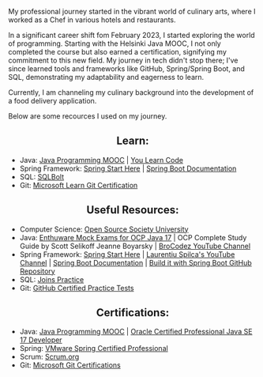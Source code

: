 My professional journey started in the vibrant world of culinary arts, where I worked as a Chef in various hotels and restaurants.

In a significant career shift fom February 2023, I started exploring the world of programming. Starting with the Helsinki Java MOOC, I not only completed the course but also earned a certification, signifying my commitment to this new field. My journey in tech didn't stop there; I've since learned tools and frameworks like GitHub, Spring/Spring Boot, and SQL, demonstrating my adaptability and eagerness to learn.

Currently, I am channeling my culinary background into the development of a food delivery application.

Below are some recources I used on my journey.



<div align="center">
  <h2>Learn:</h2>
</div>

- Java: [Java Programming MOOC](https://java-programming.mooc.fi/) | [You Learn Code](https://youlearncode.com/)
- Spring Framework: [Spring Start Here](https://www.manning.com/books/spring-start-here) | [Spring Boot Documentation](https://docs.spring.io/spring-boot/docs/current/reference/htmlsingle/#documentation)
- SQL: [SQLBolt](https://sqlbolt.com/)
- Git: [Microsoft Learn Git Certification](https://learn.microsoft.com/en-us/collections/o1njfe825p602p) 

<div align="center">
  <h2>Useful Resources:</h2>
</div>

- Computer Science: [Open Source Society University](https://github.com/ossu/computer-science#open-source-society-university)
- Java: [Enthuware Mock Exams for OCP Java 17](https://enthuware.com/java-certification-mock-exams/oracle-certified-professional/ocp-java-17-exam-1z0-829) | OCP Complete Study Guide by Scott Selikoff Jeanne Boyarsky | [BroCodez YouTube Channel](https://www.youtube.com/@BroCodez)
- Spring Framework: [Spring Start Here](https://www.manning.com/books/spring-start-here) | [Laurentiu Spilca's YouTube Channel](https://www.youtube.com/c/laurentiuspilca) | [Spring Boot Documentation](https://spring.io/projects/spring-boot) | [Build it with Spring Boot GitHub Repository](https://github.com/the-code-journal/build-it-with-spring-boot/tree/main/01-mvc-jpa-thymeleaf)
- SQL: [Joins Practice](https://joins.spathon.com/)
- Git: [GitHub Certified Practice Tests](https://ghcertified.com/practice_tests/)

<div align="center">
  <h2>Certifications:</h2>
</div>

- Java: [Java Programming MOOC](https://java-programming.mooc.fi/) | [Oracle Certified Professional Java SE 17 Developer](https://education.oracle.com/oracle-certified-professional-java-se-17-developer/trackp_OCPJSE17)
- Spring: [VMware Spring Certified Professional](https://www.vmware.com/learning/certification/spring-certified-pro.html)
- Scrum: [Scrum.org](https://www.scrum.org/)
- Git: [Microsoft Git Certifications](https://examregistration.github.com/overview)
